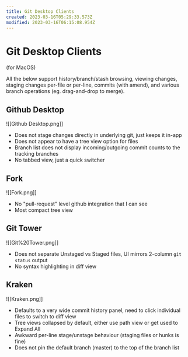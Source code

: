 ```yaml
---
title: Git Desktop Clients
created: 2023-03-16T05:29:33.573Z
modified: 2023-03-16T06:15:08.954Z
---
```


# Git Desktop Clients

(for MacOS)

All the below support history/branch/stash browsing, viewing changes, staging changes per-file or per-line, commits (with amend), and various branch operations (eg. drag-and-drop to merge).

## Github Desktop 

![[Github Desktop.png]]

- Does not stage changes directly in underlying git, just keeps it in-app
- Does not appear to have a tree view option for files
- Branch list does not display incoming/outgoing commit counts to the tracking branches
- No tabbed view, just a quick switcher

## Fork

![[Fork.png]]

- No "pull-request" level github integration that I can see
- Most compact tree view

## Git Tower

![[Git%20Tower.png]]

- Does not separate Unstaged vs Staged files, UI mirrors 2-column `git status` output
- No syntax highlighting in diff view

## Kraken

![[Kraken.png]]

- Defaults to a very wide commit history panel, need to click individual files to switch to diff view
- Tree views collapsed by default, either use path view or get used to Expand All
- Awkward per-line stage/unstage behaviour (staging files or hunks is fine)
- Does not pin the default branch (master) to the top of the branch list



